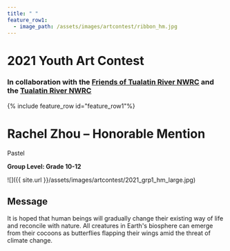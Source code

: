 ```yaml
---
title: " "
feature_row1:
  - image_path: /assets/images/artcontest/ribbon_hm.jpg
---
```


# 2021 Youth Art Contest

### In collaboration with the [Friends of Tualatin River NWRC](https://fotr.wildapricot.org/) and the [Tualatin River NWRC](https://www.fws.gov/refuge/Tualatin_River/)

{% include feature_row id="feature_row1"%}

# Rachel Zhou – Honorable Mention  
Pastel  

**Group Level: Grade 10-12**  

![]({{ site.url }}/assets/images/artcontest/2021_grp1_hm_large.jpg)

## Message

It is hoped that human beings will gradually change their existing way of life and reconcile with nature. All creatures in Earth's biosphere can emerge from their cocoons as butterflies flapping their wings amid the threat of climate change.
